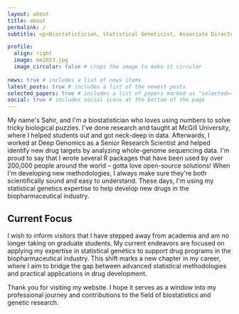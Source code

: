 ```yaml
---
layout: about
title: about
permalink: /
subtitle: <p>Biostatistician, Statistical Geneticist, Associate Director, Adjunct Professor</p>

profile:
  align: right
  image: me2023.jpg
  image_circular: false # crops the image to make it circular
 
news: true # includes a list of news items
latest_posts: true # includes a list of the newest posts
selected_papers: true # includes a list of papers marked as "selected={true}"
social: true # includes social icons at the bottom of the page
---
```


My name's Sahir, and I'm a biostatistician who loves using numbers to solve tricky biological puzzles. I've done research and taught at McGill University, where I helped students out and got neck-deep in data. Afterwards, I worked at Deep Genomics as a Senior Research Scientist and helped identify new drug targets by analyzing whole-genome sequencing data. I'm proud to say that I wrote several R packages that have been used by over 200,000 people around the world – gotta love open-source solutions! When I'm developing new methodologies, I always make sure they're both scientifically sound and easy to understand. These days, I'm using my statistical genetics expertise to help develop new drugs in the biopharmaceutical industry.



## Current Focus

I wish to inform visitors that I have stepped away from academia and am no longer taking on graduate students. My current endeavors are focused on applying my expertise in statistical genetics to support drug programs in the biopharmaceutical industry. This shift marks a new chapter in my career, where I aim to bridge the gap between advanced statistical methodologies and practical applications in drug development.

Thank you for visiting my website. I hope it serves as a window into my professional journey and contributions to the field of biostatistics and genetic research.